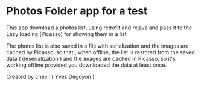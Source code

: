 # Photos Folder app for a test
This app download a photos list,
using retrofit and rxjava
and pass it to the Lazy loading (Picasso) for showing them in a list

The photos list is also saved in a file with serialization
and the images are cached by Picasso,
so that , when offline, the list is restored
from the saved data ( deserialization )
and the images are cached in Picasso,
so it's working offline provided 
you downloaded the data at least once.

Created by chevil ( Yves Degoyon )
